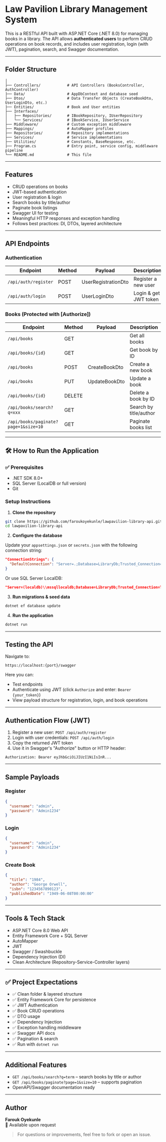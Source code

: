 ﻿#  Law Pavilion Library Management System

This is a RESTful API built with ASP.NET Core (.NET 8.0) for managing books in a library. The API allows **authenticated users** to perform CRUD operations on book records, and includes user registration, login (with JWT), pagination, search, and Swagger documentation.

---

##  Folder Structure

```plaintext
│
├── Controllers/            # API Controllers (BooksController, AuthController)
├── Data/                   # AppDbContext and database seed
├── Dtos/                   # Data Transfer Objects (CreateBookDto, UserLoginDto, etc.)
├── Entities/               # Book and User entities
├── Interfaces/
│   ├── Repositories/       # IBookRepository, IUserRepository
│   └── Services/           # IBookService, IUserService
├── Middleware/             # Custom exception middleware
├── Mappings/               # AutoMapper profiles
├── Repositories/           # Repository implementations
├── Services/               # Service implementations
├── Utilities/              # Constants, BaseResponse, etc.
├── Program.cs              # Entry point, service config, middleware pipeline
└── README.md               # This file
```

---

##  Features

-  CRUD operations on books
-  JWT-based authentication
-  User registration & login
-  Search books by title/author
-  Paginate book listings
-  Swagger UI for testing
-  Meaningful HTTP responses and exception handling
-  Follows best practices: DI, DTOs, layered architecture

---

##  API Endpoints

###  Authentication

| Endpoint             | Method | Payload              | Description          |
|----------------------|--------|----------------------|----------------------|
| `/api/auth/register` | POST   | UserRegistrationDto  | Register a new user  |
| `/api/auth/login`    | POST   | UserLoginDto         | Login & get JWT token|

###  Books (Protected with [Authorize])

| Endpoint                          | Method | Payload         | Description             |
|-----------------------------------|--------|------------------|-------------------------|
| `/api/books`                      | GET    |                  | Get all books           |
| `/api/books/{id}`                 | GET    |                  | Get book by ID          |
| `/api/books`                      | POST   | CreateBookDto    | Create a new book       |
| `/api/books`                      | PUT    | UpdateBookDto    | Update a book           |
| `/api/books/{id}`                 | DELETE |                  | Delete a book by ID     |
| `/api/books/search?q=xxx`        | GET    |                  | Search by title/author  |
| `/api/books/paginate?page=1&size=10` | GET |               | Paginate books list     |

---

## 🛠️ How to Run the Application

### ✅ Prerequisites

- .NET SDK 8.0+
- SQL Server (LocalDB or full version)
- Git

###  Setup Instructions

1. **Clone the repository**

```bash
git clone https://github.com/faroukoyekunle/lawpavilion-library-api.git
cd lawpavilion-library-api
```

2. **Configure the database**

Update your `appsettings.json` or `secrets.json` with the following connection string:

```json
"ConnectionStrings": {
  "DefaultConnection": "Server=.;Database=LibraryDb;Trusted_Connection=True;"
}
```

Or use SQL Server LocalDB:

```json
"Server=(localdb)\\mssqllocaldb;Database=LibraryDb;Trusted_Connection=True;"
```

3. **Run migrations & seed data**

```bash
dotnet ef database update
```

4. **Run the application**

```bash
dotnet run
```

---

##  Testing the API

Navigate to:

```
https://localhost:{port}/swagger
```

Here you can:

- Test endpoints
- Authenticate using JWT (click `Authorize` and enter: `Bearer {your_token}`)
- View payload structure for registration, login, and book operations

---

##  Authentication Flow (JWT)

1. Register a new user: `POST /api/auth/register`
2. Login with user credentials: `POST /api/auth/login`
3. Copy the returned JWT token
4. Use it in Swagger's "Authorize" button or HTTP header:

```http
Authorization: Bearer eyJhbGciOiJIUzI1NiIsInR...
```

---

##  Sample Payloads

### Register
```json
{
  "username": "admin",
  "password": "Admin1234"
}
```

### Login
```json
{
  "username": "admin",
  "password": "Admin1234"
}
```

### Create Book
```json
{
  "title": "1984",
  "author": "George Orwell",
  "isbn": "1234567890123",
  "publishedDate": "1949-06-08T00:00:00"
}
```

---

##  Tools & Tech Stack

- ASP.NET Core 8.0 Web API
- Entity Framework Core + SQL Server
- AutoMapper
- JWT 
- Swagger / Swashbuckle
- Dependency Injection (DI)
- Clean Architecture (Repository-Service-Controller layers)

---

## ✅ Project Expectations

- ✅ Clean folder & layered structure
- ✅ Entity Framework Core for persistence
- ✅ JWT Authentication
- ✅ Book CRUD operations
- ✅ DTO usage
- ✅ Dependency Injection
- ✅ Exception handling middleware
- ✅ Swagger API docs
- ✅ Pagination & search
- ✅ Run with `dotnet run`

---

##  Additional Features

-  `GET /api/books/search?q=term` – search books by title or author
-  `GET /api/books/paginate?page=1&size=10` – supports pagination
-  OpenAPI/Swagger documentation ready

---

##  Author

**Farouk Oyekunle**  
📧 Available upon request

> For questions or improvements, feel free to fork or open an issue.
